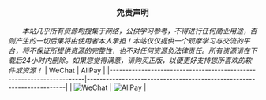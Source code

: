### <center>免责声明</center>
*&emsp;&emsp;本站几乎所有资源均搜集于网络，公供学习参考，不得进行任何商业用途，否则产生的一切后果将由使用者本人承担！本站仅仅提供一个观摩学习与交流的平台，将不保证所提供资源的完整性，也不对任何资源负法律责任。所有资源请在下载后24小时内删除。如果您觉得满意，请购买正版，以便更好支持您所喜欢的软件或资源！*
| WeChat                                                                   | AliPay                                                                   |
|----------------------------------------------------------------------|-----------------------------------------------------------------------|
| ![WeChat](https://static.bailuhu.win/images/qrcode/c_wxpay.png) | ![AliPay](https://static.bailuhu.win/images/qrcode/c_alipay.png) |
<style>
.markdown-body table {
    display: table;
    width: auto;
    margin: auto
}
</style>
